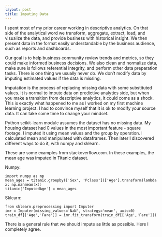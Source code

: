 ```yaml
---
layout: post
title: Imputing Data
---
```


  I spent most of my prior career working in descriptive analytics. On that side of the analytical word we transform, aggregate, extract, load, and visualize the data, and provide business with historical insight. We then present data in the format easily understandable by the business audience, such as reports and dashboards.

  Our goal is to help business community review trends and metrics, so they could make informed business decisions. We also clean and normalize data, make sure is follows referential integrity, and perform other data preparation tasks.  There is one thing we usually never do. We don’t modify data by imputing estimated values if the data is missing.  

  Imputation is the process of replacing missing data with some substituted values.  It is normal to impute data on predictive analytics side, but when you make a transition from descriptive analytics, it could come as a shock. This is exactly what happened to me as I worked on my first machine learning project. I had to convince myself that it is ok to modify your source data. It can take some time to change your mindset.

  Python scikit-learn module assumes the dataset has no missing data. My housing dataset had 0 values in the most important feature - square footage.  I imputed it using mean values and the group by operation. I calculated mean and manipulated with dataframes. Then later I discovered different ways to do it, with numpy and sklearn.  

  These are some examples from stackoverflow.com. In these examples, the mean age was imputed in Titanic dataset.

  Numpy:

    import numpy as np
    mean_ages = titanic.groupby(['Sex', 'Pclass'])['Age'].transform(lambda x: np.nanmean(x))
    titanic['ImputedAge'] = mean_ages

  Sklearn:  

    from sklearn.preprocessing import Imputer
    imr = Imputer(missing_values='NaN', strategy='mean', axis=0)
    train_df[['Age','Fare']] = imr.fit_transform(train_df[['Age','Fare']])


  There is a general rule that we should impute as little as possible. Here I completely agree.
